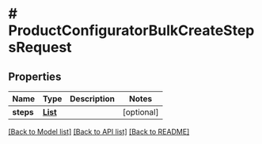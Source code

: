# # ProductConfiguratorBulkCreateStepsRequest


## Properties 


Name | Type | Description | Notes
------------ | ------------- | ------------- | -------------
**steps**| [**List<ProductconfiguratorstepBulkCreateRequestCreateEntity>**](ProductconfiguratorstepBulkCreateRequestCreateEntity.md) |   | [optional]


[[Back to Model list]](../../README.md#models) [[Back to API list]](../../README.md#endpoints) [[Back to README]](../../README.md)

